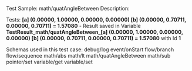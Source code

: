 Test Sample: math/quatAngleBetween
Description: 

Tests:
	**[a] (0.00000, 1.00000, 0.00000, 0.00000) [b] (0.00000, 0.70711, 0.00000, 0.70711) = 1.57080** - Result saved in Variable **TestResult_math/quatAngleBetween_[a] (0.00000, 1.00000, 0.00000, 0.00000) [b] (0.00000, 0.70711, 0.00000, 0.70711) = 1.57080** with Id **1**

Schemas used in this test case:
	debug/log
	event/onStart
	flow/branch
	flow/sequence
	math/abs
	math/lt
	math/quatAngleBetween
	math/sub
	pointer/set
	variable/get
	variable/set
